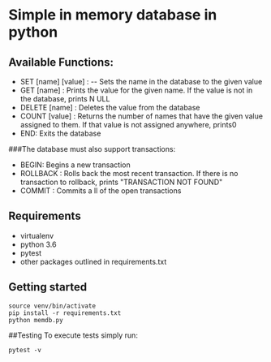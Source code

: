 # Simple in memory database in python
 ## Available Functions:
- SET [name] [value] : -- Sets the name in the database to the given value
- GET [name] :
Prints the value for the given name. If the value is not in the database, prints N​ ULL
- DELETE [name] : 
Deletes the value from the database
- COUNT [value] :
Returns the number of names that have the given value assigned to them. If that value is not assigned anywhere, prints ​0
- END:  Exits the database

###The database must also support transactions:
- BEGIN: Begins a new transaction
- ROLLBACK :
Rolls back the most recent transaction. If there is no transaction to rollback, prints "T​RANSACTION NOT FOUND"
- COMMIT : Commits a​ ll​ of the open transactions

## Requirements
- virtualenv
- python 3.6
- pytest 
- other packages outlined in requirements.txt
## Getting started
```
source venv/bin/activate
pip install -r requirements.txt
python memdb.py
```

##Testing
To execute tests simply run:
```$xslt
pytest -v

```